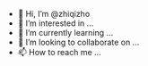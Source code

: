 - 👋 Hi, I’m @zhiqizho
- 👀 I’m interested in ...
- 🌱 I’m currently learning ...
- 💞️ I’m looking to collaborate on ...
- 📫 How to reach me ...

<!---
zhiqizho/zhiqizho is a ✨ special ✨ repository because its `README.md` (this file) appears on your GitHub profile.
You can click the Preview link to take a look at your changes.
--->
